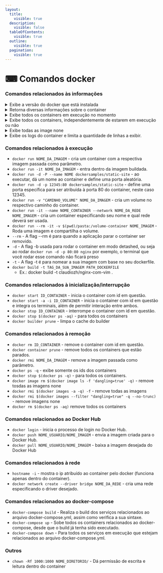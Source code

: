 ```yaml
---
layout:
  title:
    visible: true
  description:
    visible: false
  tableOfContents:
    visible: true
  outline:
    visible: true
  pagination:
    visible: true
---
```


# ⌨ Comandos docker

### **Comandos relacionados às informações**

<details>

<summary>Exibe a versão do docker que está instalada</summary>

{% code overflow="wrap" %}
```docker
docker version
```
{% endcode %}

</details>

<details>

<summary>Retorna diversas informações sobre o container</summary>

{% code overflow="wrap" %}
```docker
docker inspect ID_CONTAINER
```
{% endcode %}

</details>

<details>

<summary>Exibe todos os containers em execução no momento</summary>

{% code overflow="wrap" %}
```
docker ps 
```
{% endcode %}

</details>

<details>

<summary>Exibe todos os containers, independentemente de estarem em execução ou não</summary>

{% code overflow="wrap" %}
```
docker ps -a
```
{% endcode %}

</details>

<details>

<summary>Exibe todas as image none</summary>

{% code overflow="wrap" %}
```
docker image ls -f 'dangling=true'
```
{% endcode %}

</details>

<details>

<summary>Exibe os logs do container e limita a quantidade de linhas a exibir.</summary>

{% code overflow="wrap" %}
```
docker logs -f NOME_CONTAINER --tail NUMERO_DE_LINHA_LOGS
```
{% endcode %}

</details>

### **Comandos relacionados à execução**

* `docker run NOME_DA_IMAGEM` - cria um container com a respectiva imagem passada como parâmetro.
* `docker run -it NOME_DA_IMAGEM` - entra dentro da imagem buildada.
* `docker run -d -P --name NOME dockersamples/static-site` - ao executar, dá um nome ao container e define uma porta aleatória.
* `docker run -d -p 12345:80 dockersamples/static-site` - define uma porta específica para ser atribuída à porta 80 do container, neste caso 12345.
* `docker run -v "CAMINHO_VOLUME" NOME_DA_IMAGEM` - cria um volume no respectivo caminho do container.
* `docker run -it --name NOME_CONTAINER --network NOME_DA_REDE NOME_IMAGEM` - cria um container especificando seu nome e qual rede deverá ser usada.
* `docker run --rm -it -v $(pwd)/pasta:/volume-container NOME_IMAGEM` - Roda uma imagem e compartilha o volume.
* `--rm` - A flag --rm é para quando a aplicação parar o container ser removido.
* `-d` - A flag -b usada para rodar o container em modo detashed, ou seja ao rodar `docker run -d -p 80:80 nginx` por exemplo, o terminal que você rodar esse comando não ficará preso
* `-t` - A flag -t é para nomear a sua imagem com base no seu dockerfile.
* `docker build -t TAG_DA_SUA_IMAGEM PATH_DOCKERFILE`
  * Ex.: docker build -t claudiozh/nginx-com-vim .

### **Comandos relacionados à inicialização/interrupção**

* `docker start ID_CONTAINER` - inicia o container com id em questão.
* `docker start -a -i ID_CONTAINER` - inicia o container com id em questão e integra os terminais, além de permitir interação entre ambos.
* `docker stop ID_CONTAINER` - interrompe o container com id em questão.
* `docker stop $(docker ps -aq)` - para todos os containers
* `docker builder prune` - limpa o cache do builder

### **Comandos relacionados à remoção**

* `docker rm ID_CONTAINER` - remove o container com id em questão.
* `docker container prune` - remove todos os containers que estão parados.
* `docker rmi NOME_DA_IMAGEM` - remove a imagem passada como parâmetro.
* `docker ps -q` - exibe somente os ids dos containers
* `docker stop $(docker ps -q)` - para todos os containers.
* `docker image rm $(docker image ls -f 'dangling=true' -q)` - remove tosdas as imagens none
* `docker rmi $(docker images -a -q) -f` - remove todas as imagens
* `docker rmi $(docker images --filter "dangling=true" -q --no-trunc)` - remove imagens none
* `docker rm $(docker ps -aq)` remove todos os containers

### **Comandos relacionados ao Docker Hub**

* `docker login` - inicia o processo de login no Docker Hub.
* `docker push NOME_USUARIO/NOME_IMAGEM` - envia a imagem criada para o Docker Hub.
* `docker pull NOME_USUARIO/NOME_IMAGEM` - baixa a imagem desejada do Docker Hub

### **Comandos relacionados à rede**

* `hostname -i` - mostra o ip atribuído ao container pelo docker (funciona apenas dentro do container).
* `docker network create --driver bridge NOME_DA_REDE` - cria uma rede especificando o driver desejado.

### **Comandos relacionados ao docker-compose**

* `docker-compose build` - Realiza o build dos serviços relacionados ao arquivo docker-compose.yml, assim como verifica a sua sintaxe.
* `docker-compose up` - Sobe todos os containers relacionados ao docker-compose, desde que o build já tenha sido executado.
* `docker-compose down` - Para todos os serviços em execução que estejam relacionados ao arquivo docker-compose.yml.

### **Outros**

* `chown -Rf 1000:1000 NOME_DIRETORIO/` - Dá permissão de escrita e leitura dentro do container
